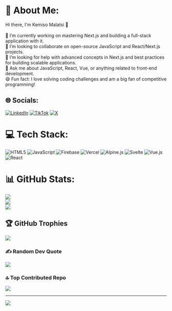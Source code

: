 # 💫 About Me:
Hi there, I'm Kemiso Malatsi 👋<br><br>🔭 I’m currently working on mastering Next.js and building a full-stack application with it.<br>🌱 I’m looking to collaborate on open-source JavaScript and React/Next.js projects.<br>🤔 I’m looking for help with advanced concepts in Next.js and best practices for building scalable applications.<br>💬 Ask me about JavaScript, React, Vue, or anything related to front-end development.<br>😄 Fun fact: I love solving coding challenges and am a big fan of competitive programming!


## 🌐 Socials:
[![LinkedIn](https://img.shields.io/badge/LinkedIn-%230077B5.svg?logo=linkedin&logoColor=white)](https://linkedin.com/in/https://www.linkedin.com/in/kemiso-malatsi-4673022b8/) [![TikTok](https://img.shields.io/badge/TikTok-%23000000.svg?logo=TikTok&logoColor=white)](https://tiktok.com/@https://www.tiktok.com/@kemisoengineer?_t=8pJ7dXBvs0b&_r=1) [![X](https://img.shields.io/badge/X-black.svg?logo=X&logoColor=white)](https://x.com/https://x.com/KemisoEngineer?t=_tTl_ZLAlbKQ5SCTK0SDow&s=09) 

# 💻 Tech Stack:
![HTML5](https://img.shields.io/badge/html5-%23E34F26.svg?style=for-the-badge&logo=html5&logoColor=white) ![JavaScript](https://img.shields.io/badge/javascript-%23323330.svg?style=for-the-badge&logo=javascript&logoColor=%23F7DF1E) ![Firebase](https://img.shields.io/badge/firebase-%23039BE5.svg?style=for-the-badge&logo=firebase) ![Vercel](https://img.shields.io/badge/vercel-%23000000.svg?style=for-the-badge&logo=vercel&logoColor=white) ![Alpine.js](https://img.shields.io/badge/alpinejs-white.svg?style=for-the-badge&logo=alpinedotjs&logoColor=%238BC0D0) ![Svelte](https://img.shields.io/badge/svelte-%23f1413d.svg?style=for-the-badge&logo=svelte&logoColor=white) ![Vue.js](https://img.shields.io/badge/vue.js-%2335495e.svg?style=for-the-badge&logo=vuedotjs&logoColor=%234FC08D) ![React](https://img.shields.io/badge/react-%2320232a.svg?style=for-the-badge&logo=react&logoColor=%2361DAFB)
# 📊 GitHub Stats:
![](https://github-readme-stats.vercel.app/api?username=KemisoMalatsi&theme=dark&hide_border=false&include_all_commits=false&count_private=false)<br/>
![](https://github-readme-streak-stats.herokuapp.com/?user=KemisoMalatsi&theme=dark&hide_border=false)<br/>
![](https://github-readme-stats.vercel.app/api/top-langs/?username=KemisoMalatsi&theme=dark&hide_border=false&include_all_commits=false&count_private=false&layout=compact)

## 🏆 GitHub Trophies
![](https://github-profile-trophy.vercel.app/?username=KemisoMalatsi&theme=radical&no-frame=false&no-bg=true&margin-w=4)

### ✍️ Random Dev Quote
![](https://quotes-github-readme.vercel.app/api?type=horizontal&theme=radical)

### 🔝 Top Contributed Repo
![](https://github-contributor-stats.vercel.app/api?username=KemisoMalatsi&limit=5&theme=dark&combine_all_yearly_contributions=true)

---
[![](https://visitcount.itsvg.in/api?id=KemisoMalatsi&icon=0&color=0)](https://visitcount.itsvg.in)

<!-- Proudly created with GPRM ( https://gprm.itsvg.in ) -->
